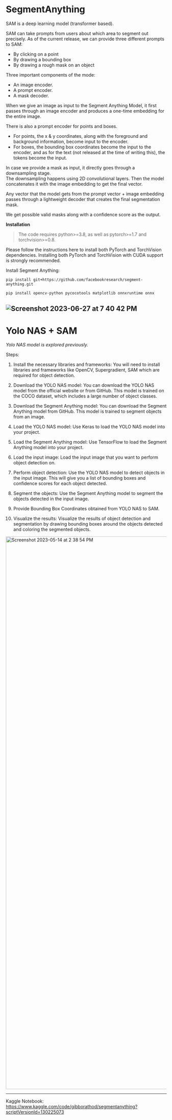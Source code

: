 # SegmentAnything

SAM is a deep learning model (transformer based). 

SAM can take prompts from users about which area to segment out precisely. As of the current release, we can provide three different prompts to SAM:

* By clicking on a point
* By drawing a bounding box
* By drawing a rough mask on an object


Three important components of the mode:

* An image encoder.
* A prompt encoder.
* A mask decoder.

When we give an image as input to the Segment Anything Model, it first passes through an image encoder and produces a one-time embedding for the entire image. 


There is also a prompt encoder for points and boxes. 

* For points, the x & y coordinates, along with the foreground and background information, become input to the encoder. 
* For boxes, the bounding box coordinates become the input to the encoder, and as for the text (not released at the time of writing this), the tokens become the input.

In case we provide a mask as input, it directly goes through a downsampling stage.\
The downsampling happens using 2D convolutional layers. Then the model concatenates it with the image embedding to get the final vector. 

Any vector that the model gets from the prompt vector + image embedding passes through a lightweight decoder that creates the final segmentation mask. 

We get possible valid masks along with a confidence score as the output.


**Installation**

> The code requires python>=3.8, as well as pytorch>=1.7 and torchvision>=0.8. 

Please follow the instructions here to install both PyTorch and TorchVision dependencies. Installing both PyTorch and TorchVision with CUDA support is strongly recommended.

Install Segment Anything:

  ` pip install git+https://github.com/facebookresearch/segment-anything.git `

  ` pip install opencv-python pycocotools matplotlib onnxruntime onnx `


![Screenshot 2023-06-27 at 7 40 42 PM](https://github.com/RATHOD-SHUBHAM/SegmentAnything/assets/58945964/4c21c252-687d-4992-828b-a56278a6fb93)
---

# Yolo NAS + SAM

*Yolo NAS model is explored previously.*

Steps:

1. Install the necessary libraries and frameworks: You will need to install libraries and frameworks like OpenCV, Supergradient, SAM which are required for object detection.

2. Download the YOLO NAS model: You can download the YOLO NAS model from the official website or from GitHub. This model is trained on the COCO dataset, which includes a large number of object classes.

3. Download the Segment Anything model: You can download the Segment Anything model from GitHub. This model is trained to segment objects from an image.

4. Load the YOLO NAS model: Use Keras to load the YOLO NAS model into your project.

5. Load the Segment Anything model: Use TensorFlow to load the Segment Anything model into your project.

6. Load the input image: Load the input image that you want to perform object detection on.

7. Perform object detection: Use the YOLO NAS model to detect objects in the input image. This will give you a list of bounding boxes and confidence scores for each object detected.

8. Segment the objects: Use the Segment Anything model to segment the objects detected in the input image.

9. Provide Bounding Box Coordinates obtained from YOLO NAS to SAM.

10. Visualize the results: Visualize the results of object detection and segmentation by drawing bounding boxes around the objects detected and coloring the segmented objects.

<img width="1733" alt="Screenshot 2023-05-14 at 2 38 54 PM" src="https://github.com/RATHOD-SHUBHAM/OOD_YOLONAS_SAM/assets/58945964/1b031f8a-10f7-4392-ad59-7304bbe3df6c">


---

Kaggle Notebook: https://www.kaggle.com/code/gibborathod/segmentanything?scriptVersionId=130225073
